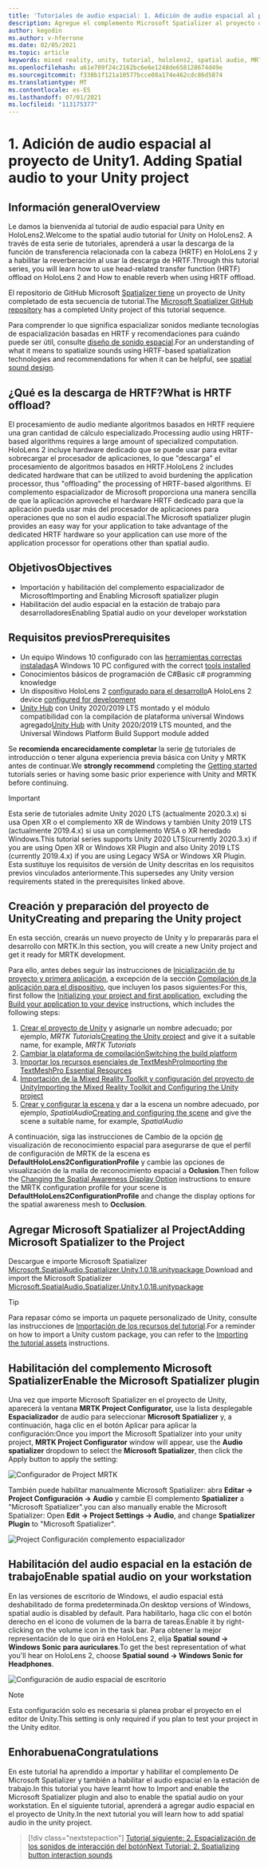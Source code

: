 ```yaml
---
title: 'Tutoriales de audio espacial: 1. Adición de audio espacial al proyecto'
description: Agregue el complemento Microsoft Spatializer al proyecto de Unity para acceder a HoloLens 2 descarga de hardware HRTF.
author: kegodin
ms.author: v-hferrone
ms.date: 02/05/2021
ms.topic: article
keywords: mixed reality, unity, tutorial, hololens2, spatial audio, MRTK, mixed reality toolkit, UWP, Windows 10, HRTF, head-related transfer function, reverb, Microsoft Spatializer
ms.openlocfilehash: a61e709f24c2162bc6e6e1248de658128674d49e
ms.sourcegitcommit: f338b1f121a10577bcce08a174e462cdc86d5874
ms.translationtype: MT
ms.contentlocale: es-ES
ms.lasthandoff: 07/01/2021
ms.locfileid: "113175377"
---
```

# <a name="1-adding-spatial-audio-to-your-unity-project"></a><span data-ttu-id="69218-105">1. Adición de audio espacial al proyecto de Unity</span><span class="sxs-lookup"><span data-stu-id="69218-105">1. Adding Spatial audio to your Unity project</span></span>

## <a name="overview"></a><span data-ttu-id="69218-106">Información general</span><span class="sxs-lookup"><span data-stu-id="69218-106">Overview</span></span>

<span data-ttu-id="69218-107">Le damos la bienvenida al tutorial de audio espacial para Unity en HoloLens2.</span><span class="sxs-lookup"><span data-stu-id="69218-107">Welcome to the spatial audio tutorial for Unity on HoloLens2.</span></span> <span data-ttu-id="69218-108">A través de esta serie de tutoriales, aprenderá a usar la descarga de la función de transferencia relacionada con la cabeza (HRTF) en HoloLens 2 y a habilitar la reverberación al usar la descarga de HRTF.</span><span class="sxs-lookup"><span data-stu-id="69218-108">Through this tutorial series, you will learn how to use head-related transfer function (HRTF) offload on HoloLens 2 and How to enable reverb when using HRTF offload.</span></span>

<span data-ttu-id="69218-109">El repositorio de GitHub Microsoft [Spatializer tiene](https://github.com/microsoft/spatialaudio-unity) un proyecto de Unity completado de esta secuencia de tutorial.</span><span class="sxs-lookup"><span data-stu-id="69218-109">The [Microsoft Spatializer GitHub repository](https://github.com/microsoft/spatialaudio-unity) has a completed Unity project of this tutorial sequence.</span></span>

<span data-ttu-id="69218-110">Para comprender lo que significa espacializar sonidos mediante tecnologías de espacialización basadas en HRTF y recomendaciones para cuándo puede ser útil, consulte [diseño de sonido espacial](/windows/mixed-reality/spatial-sound-design).</span><span class="sxs-lookup"><span data-stu-id="69218-110">For an understanding of what it means to spatialize sounds using HRTF-based spatialization technologies and recommendations for when it can be helpful, see [spatial sound design](/windows/mixed-reality/spatial-sound-design).</span></span>

## <a name="what-is-hrtf-offload"></a><span data-ttu-id="69218-111">¿Qué es la descarga de HRTF?</span><span class="sxs-lookup"><span data-stu-id="69218-111">What is HRTF offload?</span></span>

<span data-ttu-id="69218-112">El procesamiento de audio mediante algoritmos basados en HRTF requiere una gran cantidad de cálculo especializado.</span><span class="sxs-lookup"><span data-stu-id="69218-112">Processing audio using HRTF-based algorithms requires a large amount of specialized computation.</span></span> <span data-ttu-id="69218-113">HoloLens 2 incluye hardware dedicado que se puede usar para evitar sobrecargar el procesador de aplicaciones, lo que "descarga" el procesamiento de algoritmos basados en HRTF.</span><span class="sxs-lookup"><span data-stu-id="69218-113">HoloLens 2 includes dedicated hardware that can be utilized to avoid burdening the application processor, thus "offloading" the processing of HRTF-based algorithms.</span></span>  <span data-ttu-id="69218-114">El complemento espacializador de Microsoft proporciona una manera sencilla de que la aplicación aproveche el hardware HRTF dedicado para que la aplicación pueda usar más del procesador de aplicaciones para operaciones que no son el audio espacial.</span><span class="sxs-lookup"><span data-stu-id="69218-114">The Microsoft spatializer plugin provides an easy way for your application to take advantage of the dedicated HRTF hardware so your application can use more of the application processor for operations other than spatial audio.</span></span>

## <a name="objectives"></a><span data-ttu-id="69218-115">Objetivos</span><span class="sxs-lookup"><span data-stu-id="69218-115">Objectives</span></span>

* <span data-ttu-id="69218-116">Importación y habilitación del complemento espacializador de Microsoft</span><span class="sxs-lookup"><span data-stu-id="69218-116">Importing and Enabling Microsoft spatializer plugin</span></span>
* <span data-ttu-id="69218-117">Habilitación del audio espacial en la estación de trabajo para desarrolladores</span><span class="sxs-lookup"><span data-stu-id="69218-117">Enabling Spatial audio on your developer workstation</span></span>

## <a name="prerequisites"></a><span data-ttu-id="69218-118">Requisitos previos</span><span class="sxs-lookup"><span data-stu-id="69218-118">Prerequisites</span></span>

* <span data-ttu-id="69218-119">Un equipo Windows 10 configurado con las [herramientas correctas instaladas](../../install-the-tools.md)</span><span class="sxs-lookup"><span data-stu-id="69218-119">A Windows 10 PC configured with the correct [tools installed](../../install-the-tools.md)</span></span>
* <span data-ttu-id="69218-120">Conocimientos básicos de programación de C#</span><span class="sxs-lookup"><span data-stu-id="69218-120">Basic c# programming knowledge</span></span>
* <span data-ttu-id="69218-121">Un dispositivo HoloLens 2 [configurado para el desarrollo](../../platform-capabilities-and-apis/using-visual-studio.md#enabling-developer-mode)</span><span class="sxs-lookup"><span data-stu-id="69218-121">A HoloLens 2 device [configured for development](../../platform-capabilities-and-apis/using-visual-studio.md#enabling-developer-mode)</span></span>
* <span data-ttu-id="69218-122"><a href="https://docs.unity3d.com/Manual/GettingStartedInstallingHub.html" target="_blank">Unity Hub</a> con Unity 2020/2019 LTS montado y el módulo compatibilidad con la compilación de plataforma universal Windows agregado</span><span class="sxs-lookup"><span data-stu-id="69218-122"><a href="https://docs.unity3d.com/Manual/GettingStartedInstallingHub.html" target="_blank">Unity Hub</a> with Unity 2020/2019 LTS mounted, and the Universal Windows Platform Build Support module added</span></span>

<span data-ttu-id="69218-123">Se **recomienda encarecidamente completar** la serie [de](mr-learning-base-01.md) tutoriales de introducción o tener alguna experiencia previa básica con Unity y MRTK antes de continuar.</span><span class="sxs-lookup"><span data-stu-id="69218-123">We **strongly recommend** completing the [Getting started](mr-learning-base-01.md) tutorials series or having some basic prior experience with Unity and MRTK before continuing.</span></span>

> [!Important]
> <span data-ttu-id="69218-124">Esta serie de tutoriales admite Unity 2020 LTS (actualmente 2020.3.x) si usa Open XR o el complemento XR de Windows y también Unity 2019 LTS (actualmente 2019.4.x) si usa un complemento WSA o XR heredado Windows.</span><span class="sxs-lookup"><span data-stu-id="69218-124">This tutorial series supports Unity 2020 LTS(currently 2020.3.x) if you are using Open XR or Windows XR Plugin and also Unity 2019 LTS (currently 2019.4.x) if you are using Legacy WSA or Windows XR Plugin.</span></span> <span data-ttu-id="69218-125">Esta sustituye los requisitos de versión de Unity descritas en los requisitos previos vinculados anteriormente.</span><span class="sxs-lookup"><span data-stu-id="69218-125">This supersedes any Unity version requirements stated in the prerequisites linked above.</span></span>

## <a name="creating-and-preparing-the-unity-project"></a><span data-ttu-id="69218-126">Creación y preparación del proyecto de Unity</span><span class="sxs-lookup"><span data-stu-id="69218-126">Creating and preparing the Unity project</span></span>

<span data-ttu-id="69218-127">En esta sección, crearás un nuevo proyecto de Unity y lo prepararás para el desarrollo con MRTK.</span><span class="sxs-lookup"><span data-stu-id="69218-127">In this section, you will create a new Unity project and get it ready for MRTK development.</span></span>

<span data-ttu-id="69218-128">Para ello, antes debes seguir las instrucciones de [Inicialización de tu proyecto y primera aplicación](mr-learning-base-02.md), a excepción de la sección [Compilación de la aplicación para el dispositivo](mr-learning-base-02.md#building-your-application-to-your-hololens-2), que incluyen los pasos siguientes:</span><span class="sxs-lookup"><span data-stu-id="69218-128">For this, first follow the [Initializing your project and first application](mr-learning-base-02.md), excluding the [Build your application to your device](mr-learning-base-02.md#building-your-application-to-your-hololens-2) instructions, which includes the following steps:</span></span>

1. <span data-ttu-id="69218-129">[Crear el proyecto de Unity](mr-learning-base-02.md#creating-the-unity-project) y asignarle un nombre adecuado; por ejemplo, *MRTK Tutorials*</span><span class="sxs-lookup"><span data-stu-id="69218-129">[Creating the Unity project](mr-learning-base-02.md#creating-the-unity-project) and give it a suitable name, for example, *MRTK Tutorials*</span></span>
2. [<span data-ttu-id="69218-130">Cambiar la plataforma de compilación</span><span class="sxs-lookup"><span data-stu-id="69218-130">Switching the build platform</span></span>](mr-learning-base-02.md#configuring-the-unity-project)
3. [<span data-ttu-id="69218-131">Importar los recursos esenciales de TextMeshPro</span><span class="sxs-lookup"><span data-stu-id="69218-131">Importing the TextMeshPro Essential Resources</span></span>](mr-learning-base-04.md#importing-the-textmeshpro-essential-resources)
4. [<span data-ttu-id="69218-132">Importación de la Mixed Reality Toolkit y configuración del proyecto de Unity</span><span class="sxs-lookup"><span data-stu-id="69218-132">Importing the Mixed Reality Toolkit and Configuring the Unity project</span></span>](mr-learning-base-02.md#importing-the-mixed-reality-toolkit-and-configuring-the-unity-project)
5. <span data-ttu-id="69218-133">[Crear y configurar la escena y](mr-learning-base-02.md#creating-the-scene-and-configuring-mrtk) dar a la escena un nombre adecuado, por ejemplo, *SpatialAudio*</span><span class="sxs-lookup"><span data-stu-id="69218-133">[Creating and configuring the scene](mr-learning-base-02.md#creating-the-scene-and-configuring-mrtk) and give the scene a suitable name, for example, *SpatialAudio*</span></span>

<span data-ttu-id="69218-134">A continuación, siga las instrucciones de Cambio de la opción [de](mr-learning-base-03.md#changing-the-spatial-awareness-display-option) visualización de reconocimiento espacial para asegurarse de que el perfil de configuración de MRTK de la escena es **DefaultHoloLens2ConfigurationProfile** y cambie las opciones de visualización de la malla de reconocimiento espacial a **Oclusion**.</span><span class="sxs-lookup"><span data-stu-id="69218-134">Then follow the [Changing the Spatial Awareness Display Option](mr-learning-base-03.md#changing-the-spatial-awareness-display-option) instructions to ensure the MRTK configuration profile for your scene is **DefaultHoloLens2ConfigurationProfile** and change the display options for the spatial awareness mesh to **Occlusion**.</span></span>

## <a name="adding-microsoft-spatializer-to-the-project"></a><span data-ttu-id="69218-135">Agregar Microsoft Spatializer al Project</span><span class="sxs-lookup"><span data-stu-id="69218-135">Adding Microsoft Spatializer to the Project</span></span>

<span data-ttu-id="69218-136">Descargue e importe Microsoft Spatializer  <a href="https://github.com/microsoft/spatialaudio-unity/releases/download/v1.0.18/Microsoft.SpatialAudio.Spatializer.Unity.1.0.18.unitypackage" target="_blank">Microsoft.SpatialAudio.Spatializer.Unity.1.0.18.unitypackage </a></span><span class="sxs-lookup"><span data-stu-id="69218-136">Download and import the Microsoft Spatializer  <a href="https://github.com/microsoft/spatialaudio-unity/releases/download/v1.0.18/Microsoft.SpatialAudio.Spatializer.Unity.1.0.18.unitypackage" target="_blank">Microsoft.SpatialAudio.Spatializer.Unity.1.0.18.unitypackage </a></span></span>

>[!TIP]
> <span data-ttu-id="69218-137">Para repasar cómo se importa un paquete personalizado de Unity, consulte las instrucciones de [Importación de los recursos del tutorial](mr-learning-base-04.md#importing-the-tutorial-assets).</span><span class="sxs-lookup"><span data-stu-id="69218-137">For a reminder on how to import a Unity custom package, you can refer to the [Importing the tutorial assets](mr-learning-base-04.md#importing-the-tutorial-assets) instructions.</span></span>

## <a name="enable-the-microsoft-spatializer-plugin"></a><span data-ttu-id="69218-138">Habilitación del complemento Microsoft Spatializer</span><span class="sxs-lookup"><span data-stu-id="69218-138">Enable the Microsoft Spatializer plugin</span></span>

<span data-ttu-id="69218-139">Una vez que importe Microsoft Spatializer en el proyecto de Unity, aparecerá la ventana **MRTK Project Configurator,** use la lista desplegable **Espacializador** de audio para seleccionar **Microsoft Spatializer** y, a continuación, haga clic en el botón Aplicar para aplicar la configuración:</span><span class="sxs-lookup"><span data-stu-id="69218-139">Once you import the Microsoft Spatializer into your unity project, **MRTK Project Configurator** window will appear, use the **Audio spatializer** dropdown to select the **Microsoft Spatializer**, then click the Apply button to apply the setting:</span></span>

![Configurador de Project MRTK](images/spatial-audio/spatial-audio-01-section3-step1-1.PNG)

<span data-ttu-id="69218-141">También puede habilitar manualmente Microsoft Spatializer: abra **Editar -> Project Configuración -> Audio** y cambie El complemento **Spatializer** a "Microsoft Spatializer".</span><span class="sxs-lookup"><span data-stu-id="69218-141">you can also manually enable the Microsoft Spatializer: Open **Edit -> Project Settings -> Audio**, and change **Spatializer Plugin** to "Microsoft Spatializer".</span></span>

![Project Configuración complemento espacializador](images/spatial-audio/spatial-audio-01-section3-step1-2.PNG)

## <a name="enable-spatial-audio-on-your-workstation"></a><span data-ttu-id="69218-143">Habilitación del audio espacial en la estación de trabajo</span><span class="sxs-lookup"><span data-stu-id="69218-143">Enable spatial audio on your workstation</span></span>

<span data-ttu-id="69218-144">En las versiones de escritorio de Windows, el audio espacial está deshabilitado de forma predeterminada.</span><span class="sxs-lookup"><span data-stu-id="69218-144">On desktop versions of Windows, spatial audio is disabled by default.</span></span> <span data-ttu-id="69218-145">Para habilitarlo, haga clic con el botón derecho en el icono de volumen de la barra de tareas.</span><span class="sxs-lookup"><span data-stu-id="69218-145">Enable it by right-clicking on the volume icon in the task bar.</span></span> <span data-ttu-id="69218-146">Para obtener la mejor representación de lo que oirá en HoloLens 2, elija **Spatial sound -> Windows Sonic para auriculares**.</span><span class="sxs-lookup"><span data-stu-id="69218-146">To get the best representation of what you'll hear on HoloLens 2, choose **Spatial sound -> Windows Sonic for Headphones**.</span></span>

![Configuración de audio espacial de escritorio](images/spatial-audio/spatial-audio-01-section4-step1-1.PNG)

> [!NOTE]
> <span data-ttu-id="69218-148">Esta configuración solo es necesaria si planea probar el proyecto en el editor de Unity.</span><span class="sxs-lookup"><span data-stu-id="69218-148">This setting is only required if you plan to test your project in the Unity editor.</span></span>

## <a name="congratulations"></a><span data-ttu-id="69218-149">Enhorabuena</span><span class="sxs-lookup"><span data-stu-id="69218-149">Congratulations</span></span>

<span data-ttu-id="69218-150">En este tutorial ha aprendido a importar y habilitar el complemento De Microsoft Spatializer y también a habilitar el audio espacial en la estación de trabajo.</span><span class="sxs-lookup"><span data-stu-id="69218-150">In this tutorial you have learnt how to Import and enable the Microsoft Spatializer plugin and also to enable the spatial audio on your workstation.</span></span>
<span data-ttu-id="69218-151">En el siguiente tutorial, aprenderá a agregar audio espacial en el proyecto de Unity.</span><span class="sxs-lookup"><span data-stu-id="69218-151">In the next tutorial you will learn how to add spatial audio in the unity project.</span></span>

> [!div class="nextstepaction"]
> [<span data-ttu-id="69218-152">Tutorial siguiente: 2. Espacialización de los sonidos de interacción del botón</span><span class="sxs-lookup"><span data-stu-id="69218-152">Next Tutorial: 2. Spatializing button interaction sounds</span></span>](unity-spatial-audio-ch2.md)
